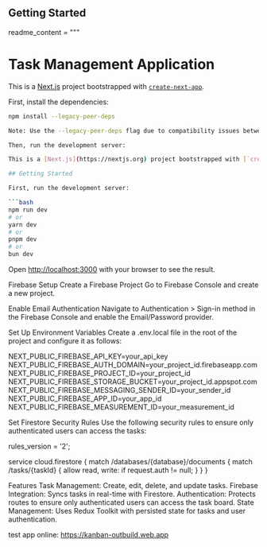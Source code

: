 
## Getting Started

readme_content = """
# Task Management Application

This is a [Next.js](https://nextjs.org) project bootstrapped with [`create-next-app`](https://nextjs.org/docs/app/api-reference/cli/create-next-app).

First, install the dependencies:

```bash
npm install --legacy-peer-deps

Note: Use the --legacy-peer-deps flag due to compatibility issues between react-redux and the current React version.

Then, run the development server:

This is a [Next.js](https://nextjs.org) project bootstrapped with [`create-next-app`](https://nextjs.org/docs/app/api-reference/cli/create-next-app).

## Getting Started

First, run the development server:

```bash
npm run dev
# or
yarn dev
# or
pnpm dev
# or
bun dev
```

Open [http://localhost:3000](http://localhost:3000) with your browser to see the result.

Firebase Setup
Create a Firebase Project
Go to Firebase Console and create a new project.

Enable Email Authentication
Navigate to Authentication > Sign-in method in the Firebase Console and enable the Email/Password provider.

Set Up Environment Variables
Create a .env.local file in the root of the project and configure it as follows:

NEXT_PUBLIC_FIREBASE_API_KEY=your_api_key
NEXT_PUBLIC_FIREBASE_AUTH_DOMAIN=your_project_id.firebaseapp.com
NEXT_PUBLIC_FIREBASE_PROJECT_ID=your_project_id
NEXT_PUBLIC_FIREBASE_STORAGE_BUCKET=your_project_id.appspot.com
NEXT_PUBLIC_FIREBASE_MESSAGING_SENDER_ID=your_sender_id
NEXT_PUBLIC_FIREBASE_APP_ID=your_app_id
NEXT_PUBLIC_FIREBASE_MEASUREMENT_ID=your_measurement_id

Set Firestore Security Rules
Use the following security rules to ensure only authenticated users can access the tasks:

rules_version = '2';

service cloud.firestore {
  match /databases/{database}/documents {
    match /tasks/{taskId} {
      allow read, write: if request.auth != null;
    }
  }
}

Features
Task Management: Create, edit, delete, and update tasks.
Firebase Integration: Syncs tasks in real-time with Firestore.
Authentication: Protects routes to ensure only authenticated users can access the task board.
State Management: Uses Redux Toolkit with persisted state for tasks and user authentication.

test app online: 
https://kanban-outbuild.web.app